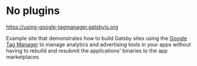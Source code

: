 # No plugins

https://using-google-tagmanager.gatsbyjs.org

Example site that demonstrates how to build Gatsby sites using the
[Google Tag Manager](https://developers.google.com/tag-manager/) to manage analytics and advertising tools in your apps without having to rebuild and resubmit the applications' binaries to the app marketplaces
